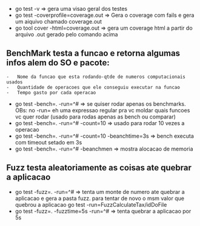 -   go test -v => gera uma visao geral dos testes
-   go test -coverprofile=coverage.out => Gera o coverage com fails e gera um aiquivo chamado coverage.out
-   go tool cover -html=coverage.out => gera um coverage html a partir do arquivo .out gerado pelo comando acima

## BenchMark testa a funcao e retorna algumas infos alem do SO e pacote:

    -   Nome da funcao que esta rodando-qtde de numeros computacionais usados
    -   Quantidade de operacoes que ele conseguiu executar na funcao
    -   Tempo gasto por cada operacao

-   go test -bench=. -run=^# => se quiser rodar apenas os benchmarks. OBs: no -run= eh uma expressao regular pra vc moldar quais funcoes vc quer rodar (usado para rodas apenas as bench ou comparar)
-   go test -bench=. -run=^# -count=10 => usado para rodar 10 vezes a operacao
-   go test -bench=. -run=^# -count=10 -beanchtime=3s => bench executa com timeout setado em 3s
-   go test -bench=. -run=^# -beanchmen => mostra alocacao de memoria

## Fuzz testa aleatoriamente as coisas ate quebrar a aplicacao

-   go test -fuzz=. -run=^# => tenta um monte de numero ate quebrar a aplicacao e gera a pasta fuzz. para tentar de novo o msm valor que quebrou a aplicacao go test -run=FuzzCalculateTax/idDoFile
-   go test -fuzz=. -fuzztime=5s -run=^# => tenta quebrar a aplicacao por 5s
